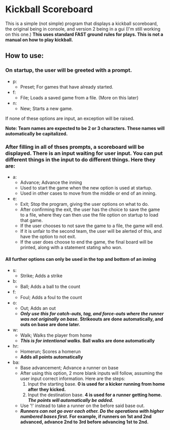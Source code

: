 # Kickball Scoreboard
This is a simple (not simple) program that displays a kickball scoreboard, the original being in console, and version 2 being in a gui (I'm still working on this one.)
**This uses standard FAST ground rules for plays. This is not a manual on how to play kickball.**

## How to use:
### On startup, the user will be greeted with a prompt.
- p:
  - Preset; For games that have already started.
- f:
  - File; Loads a saved game from a file. (More on this later)
- n:
  - New; Starts a new game.

If none of these options are input, an exception will be raised.

**Note: Team names are expected to be 2 or 3 characters. These names will automatically be capitalized.**

### After filling in all of thses prompts, a scoreboard will be displayed. There is an input waiting for user input. You can put different things in the input to do different things. Here they are:
- a:
  - Advance; Advance the inning  
  - Used to start the game when the new option is used at startup.  
  - Used in other cases to move from the middle or end of an inning.
- e:
  - Exit; Stop the program, giving the user options on what to do.  
  - After confirming the exit, the user has the choice to save the game to a file, where they can then use the file option on startup to load that game.  
  - If the user chooses to not save the game to a file, the game will end.  
  - If it is unfair to the second team, the user will be alerted of this, and have the option to not exit.  
  - If the user does choose to end the game, the final board will be printed, along with a statement stating who won.

#### All further options can only be used in the top and bottom of an inning

- s:
  - Strike; Adds a strike
- b:
  - Ball; Adds a ball to the count
- f:
  - Foul; Adds a foul to the count
- o:
  - Out; Adds an out  
  - **_Only use this for catch-outs, tag, and force-outs where the runner was not originally on base._ Strikeouts are done automatically, and outs on base are done later.**
- w:
  - Walk; Walks the player from home
  - **_This is for intentional walks._ Ball walks are done automatically**
- hr:
  - Homerun; Scores a homerun  
  - **Adds all points automatically**
- ba:
  - Base advancement; Advance a runner on base  
  - After using this option, 2 more blank inputs will follow, assuming the user input correct information. Here are the steps:  
    1. Input the starting base. **0 is used for a kicker running from home after they kicked.**
    2. Input the destination base. **4 is used for a runner getting home. _The points will automatically be added._**  
  - Use '!' instead to take a runner on the before said base out.  
  - **_Runners can not go over each other. Do the operations with higher numbered bases first._ For example, if runners on 1st and 2nd advanced, advance 2nd to 3rd before advancing 1st to 2nd.**